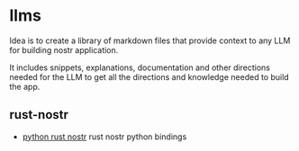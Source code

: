 # llms
Idea is to create a library of markdown files that provide context to any LLM for building nostr application. 

It includes snippets, explanations, documentation and other directions needed for the LLM to get all the directions and knowledge needed to build the app.

## rust-nostr
- [python rust nostr](./rust-nostr/python-llms.txt) rust nostr python bindings 
